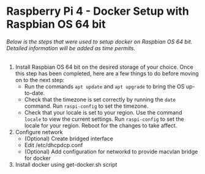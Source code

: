# Raspberry Pi 4 - Docker Setup with Raspbian OS 64 bit

###### Below is the steps that were used to setup docker on Raspbian OS 64 bit. Detailed information will be added as time permits.

1. Install Raspbian OS 64 bit on the desired storage of your choice. Once this step has been completed, here are a few things to do before moving on to the next step:
   - Run the commands `apt update` and `apt upgrade` to bring the OS up-to-date.
   - Check that the timezone is set correctly by running the `date` command. Run `raspi-config` to set the timezone.
   - Check that your locale is set to your region. Use the command `locale` to view the current settings. Run `raspi-config` to set the locale for your region. Reboot for the changes to take affect.
2. Configure network
   - (Optional) Create bridged interface
   - Edit /etc/dhcpdcp.conf
   - (Optional) Add configuration for networkd to provide macvlan bridge for docker
3. Install docker using get-docker.sh script